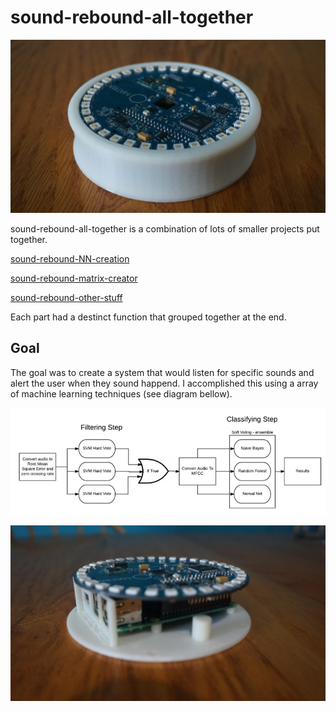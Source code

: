 # sound-rebound-all-together

![image of the final device](https://github.com/brendena/sound-rebound-all-together/blob/master/Images/RaspberryPi1.PNG?raw=true)

sound-rebound-all-together is a combination of lots of smaller projects put together.

[sound-rebound-NN-creation](https://github.com/brendena/sound-rebound-NN-creation)

[sound-rebound-matrix-creator](https://github.com/brendena/sound-rebound-matrix-creator)

[sound-rebound-other-stuff](https://github.com/brendena/sound-rebound-other-stuff)

Each part had a destinct function that grouped together at the end.

## Goal

The goal was to create a system that would listen for specific sounds and alert the user when they sound happend.  I accomplished this using a array of machine learning techniques (see diagram bellow). 

![diagram of machine learning](https://github.com/brendena/sound-rebound-all-together/blob/master/Images/DesignDiagram.PNG?raw=true)

![image of device](https://github.com/brendena/sound-rebound-all-together/blob/master/Images/RaspberryPi2.PNG?raw=true)



